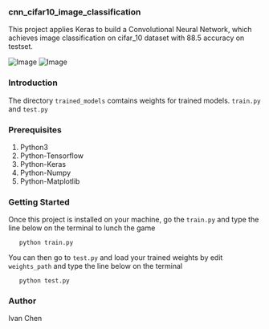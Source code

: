 ### cnn_cifar10_image_classification ###
This project applies Keras to build a Convolutional Neural Network, which achieves image classification on cifar_10 dataset with 88.5 accuracy on testset.

![Image](screen_shotss/example_1.jpg)
![Image](screen_shotss/example_2.jpg)
### Introduction ###
The directory ```trained_models``` comtains weights for trained models.
```train.py```  and  ```test.py```
### Prerequisites ###
1. Python3
2. Python-Tensorflow
3. Python-Keras
4. Python-Numpy
5. Python-Matplotlib
### Getting Started ###
Once this project is installed on your machine, go the ```train.py``` and type the line below on the terminal to lunch the game

       python train.py 
You can then go to ```test.py``` and load your trained weights by edit ```weights_path``` and type the line below on the terminal

       python test.py
### Author ###
Ivan Chen
 

